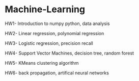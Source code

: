 # Machine-Learning

HW1- Introduction to numpy python, data analysis

HW2- Linear regression, polynomial regression

HW3- Logistic regression, precision recall

HW4- Support Vector Machines, decision tree, random forest

HW5- KMeans clustering algorithm

HW6- back propagation, artifical neural networks
